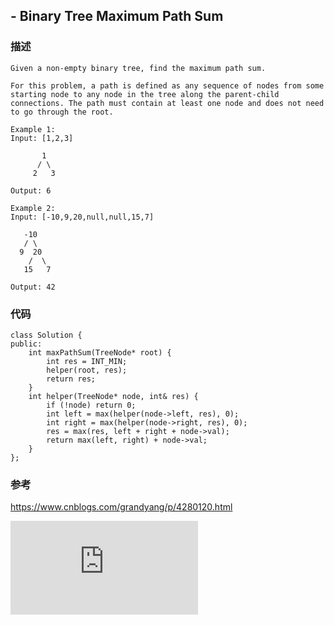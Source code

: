 ## - Binary Tree Maximum Path Sum

### 描述

```
Given a non-empty binary tree, find the maximum path sum.

For this problem, a path is defined as any sequence of nodes from some starting node to any node in the tree along the parent-child connections. The path must contain at least one node and does not need to go through the root.

Example 1:
Input: [1,2,3]

       1
      / \
     2   3

Output: 6

Example 2:
Input: [-10,9,20,null,null,15,7]

   -10
   / \
  9  20
    /  \
   15   7

Output: 42
```

### 代码
```
class Solution {
public:
    int maxPathSum(TreeNode* root) {
        int res = INT_MIN;
        helper(root, res);
        return res;
    }
    int helper(TreeNode* node, int& res) {
        if (!node) return 0;
        int left = max(helper(node->left, res), 0);
        int right = max(helper(node->right, res), 0);
        res = max(res, left + right + node->val);
        return max(left, right) + node->val;
    }
};
```

### 参考

https://www.cnblogs.com/grandyang/p/4280120.html

![MaxPath Between Two Nodes](https://github.com/Pen9uin/LeetCode/blob/master/5%20%E4%BA%8C%E5%8F%89%E6%A0%91/008%20MaxPath%20Between%20Two%20Nodes.md)


